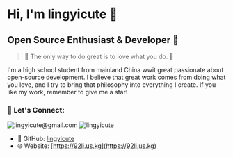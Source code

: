 # Hi, I'm lingyicute 👋

## Open Source Enthusiast & Developer 🥰

> 📝 The only way to do great is to love what you do. 💖

I'm a high school student from mainland China wwit great passionate about open-source development. I believe that great work comes from doing what you love, and I try to bring that philosophy into everything I create. If you like my work, remember to give me a star!

### 🚀 Let's Connect: 

<a href="mailto:lingyicute@gmail.com" target="_blank" style="text-decoration: none">
<img src="https://img.shields.io/badge/Gmail-D14836?style=for-the-badge&logo=gmail&logoColor=white" style="display: inline-block;" alt="lingyicute@gmail.com" />
</a>
<a href="https://github.com/lingyicute" target="_blank" style="text-decoration: none">
<img src="https://img.shields.io/badge/GitHub-181717?style=for-the-badge&logo=github&logoColor=white" style="display: inline-block;" alt="lingyicute" />
</a>
  
- 📂 GitHub: [lingyicute](https://github.com/lingyicute)
- 🌐 Website: [https://92li.us.kg](https://92li.us.kg)
